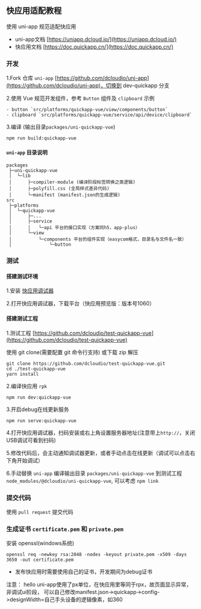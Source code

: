 ## 快应用适配教程

使用 uni-app 规范适配快应用

- uni-app文档 [https://uniapp.dcloud.io/](https://uniapp.dcloud.io/)
- 快应用文档 [https://doc.quickapp.cn/](https://doc.quickapp.cn/)


### 开发

1.Fork 仓库 `uni-app` [https://github.com/dcloudio/uni-app](https://github.com/dcloudio/uni-app)，切换到 dev-quickapp 分支

2.使用 Vue 规范开发组件，参考 `Button` 组件及 `clipboard` 示例
```
- button `src/platforms/quickapp-vue/view/components/button`
- clipboard `src/platforms/quickapp-vue/service/api/device/clipboard`
```

3.编译 (输出目录`packages/uni-quickapp-vue`)
```
npm run build:quickapp-vue
```

#### `uni-app` 目录说明

```
packages
 ├─uni-quickapp-vue
 │  └─lib
 │      ├─compiler-module (编译阶段标签转换之类逻辑)
 │      ├─polyfill.css (全局样式差异代码)
 │      └─manifest (manifest.json的生成逻辑)
src
 ├─platforms
 │  └─quickapp-vue
 │      ├─...
 │      ├─service
 │      │   └─api 平台的接口实现（方案同h5，app-plus）
 │      └─view
 │          └─components 平台的组件实现（easycom格式，目录名与文件名一致）
 │              └─button
```

### 测试

#### 搭建测试环境

1.安装 [快应用调试器](https://statres.quickapp.cn/quickapp/quickapp/201806/file/quickapp_debugger.apk)

2.打开快应用调试器，下载平台（快应用预览版：版本号1060）

#### 搭建测试工程

1.测试工程 [https://github.com/dcloudio/test-quickapp-vue](https://github.com/dcloudio/test-quickapp-vue)

使用 git clone(需要配置 git 命令行支持) 或下载 zip 解压
```
git clone https://github.com/dcloudio/test-quickapp-vue.git
cd ./test-quickapp-vue
yarn install
```


2.编译快应用 `rpk`
```
npm run dev:quickapp-vue
```

3.开启debug在线更新服务
```
npm run serve:quickapp-vue
```

4.打开快应用调试器，扫码安装或右上角设置服务器地址(注意带上`http://`，关闭USB调试可看到扫码)

5.修改代码后，会主动通知调试器更新，或者手动点击在线更新（调试可以点击右下角开始调试）

6.手动替换 `uni-app` 编译输出目录 `packages/uni-quickapp-vue` 到测试工程 `node_modules/@dcloudio/uni-quickapp-vue`, 可以考虑 `npm link`

### 提交代码
使用 `pull request` 提交代码



### 生成证书 `certificate.pem` 和 `private.pem`
安装 openssl(windows系统)
```
openssl req -newkey rsa:2048 -nodes -keyout private.pem -x509 -days 3650 -out certificate.pem
```
- 发布快应用时需要使用自己的证书，开发期间为debug证书

注意：
hello uni-app使用了px单位，在快应用里等同于rpx，故页面显示异常，非调试ui阶段，
可以自己修改manifest.json->quickapp->config->designWidth=自己手头设备的逻辑像素，如360
